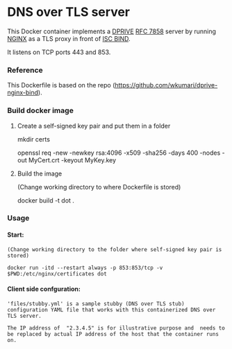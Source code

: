 # DNS over TLS server


This Docker container implements a [DPRIVE](https://datatracker.ietf.org/wg/dprive/documents/) [RFC 7858](https://datatracker.ietf.org/doc/rfc7858/) server by running [NGINX](nginx.org) as a TLS proxy in front of [ISC BIND](https://www.isc.org/downloads/bind/).

It listens on TCP ports 443 and 853. 

### Reference
This Dockerfile is based on the repo (https://github.com/wkumari/dprive-nginx-bind).



### Build docker image
1. Create a self-signed key pair and put them in a folder

	mkdir certs
	
	openssl req -new -newkey rsa:4096 -x509 -sha256 -days 400 -nodes -out MyCert.crt -keyout MyKey.key 
2. Build the image

	(Change working directory to where Dockerfile is stored)
	
	docker build -t dot .


### Usage

#### Start:

    (Change working directory to the folder where self-signed key pair is stored)

    docker run -itd --restart always -p 853:853/tcp -v $PWD:/etc/nginx/certificates dot
   
#### Client side confguration:

    'files/stubby.yml' is a sample stubby (DNS over TLS stub) configuration YAML file that works with this containerized DNS over TLS server.

    The IP address of  "2.3.4.5" is for illustrative purpose and  needs to be replaced by actual IP address of the host that the container runs on. 
